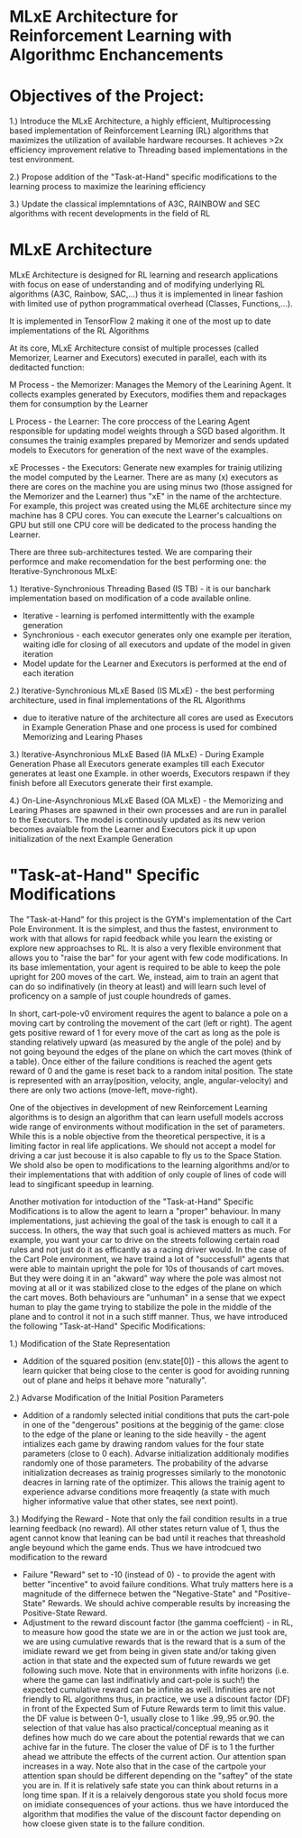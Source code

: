 # MLxE Architecture for Reinforcement Learning with Algorithmc Enchancements

# Objectives of the Project:
1.) Introduce the MLxE Architecture, a highly efficient, Multiprocessing based implementation of Reinforcement Learning (RL) algorithms that maximizes the utilization of available hardware recourses. It achieves >2x efficiency improvement relative to Threading based implementations in the test environment.

2.) Propose addition of the "Task-at-Hand" specific modifications to the learning process to maximize the learining efficiency

3.) Update the classical implemntations of A3C, RAINBOW and SEC algorithms with recent developments in the field of RL

# MLxE Architecture
MLxE Architecture is designed for RL learning and research applications with focus on ease of understanding and of modifying underlying RL algorithms (A3C, Rainbow, SAC,...) thus it is implemented in linear fashion with limited use of python programmatical overhead (Classes, Functions,...). 

It is implemented in TensorFlow 2 making it one of the most up to date implementations of the RL Algorithms

At its core, MLxE Architecture consist of multiple processes (called Memorizer, Learner and Executors) executed in parallel, each with its deditacted function:

M Process - the Memorizer: Manages the Memory of the Learining Agent. It collects examples generated by Executors, modifies them and repackages them for consumption by the Learner

L Process - the Learner: The core proccess of the Learing Agent responsible for updating model weights through a SGD based algorithm. It consumes the trainig examples prepared by Memorizer and sends updated models to Executors for generation of the next wave of the examples.

xE Processes - the Executors: Generate new examples for trainig utilizing the model computed by the Learner. There are as many (x) executors as there are cores on the machine you are using minus two (those assigned for the Memorizer and the Learner) thus "xE" in the name of the archtecture. For example, this project was created using the ML6E architecture since my machine has 8 CPU cores. You can execute the Learner's calcualtions on GPU but still one CPU core will be dedicated to the process handing the Learner. 

There are three sub-architectures tested. We are comparing their performce and make recomendation for the best performing one: the Iterative-Synchronous MLxE:

1.) Iterative-Synchronious Threading Based (IS TB) - it is our banchark implementation based on modification of a code available online.
- Iterative - learning is perfomed intermittently with the example generation
- Synchronious - each executor generates only one example per iteration, waiting idle for closing of all executors and update of the model in given iteration
- Model update for the Learner and Executors is performed at the end of each iteration

2.) Iterative-Synchronious MLxE Based (IS MLxE) - the best performing architecture, used in final implementations of the RL Algorithms
- due to iterative nature of the architecture all cores are used as Executors in Example Generation Phase and one process is used for combined Memorizing and Learing Phases 

3.) Iterative-Asynchronious MLxE Based (IA MLxE) - During Example Generation Phase all Executors generate examples till each Executor generates at least one Example. in other woerds, Executors respawn if they finish before all Executors generate their first example.

4.) On-Line-Asynchronious MLxE Based (OA MLxE) - the Memorizing and Learing Phases are spawned in their own processes and are run in parallel to the Executors. The model is continously updated as its new verion becomes avaialble from the Learner and Executors pick it up upon initialization of the next Example Generation

# "Task-at-Hand" Specific Modifications

The "Task-at-Hand" for this project is the GYM's implementation of the Cart Pole Environment. It is the simplest, and thus the fastest, environment to work with that allows for rapid feedback while you learn the existing or explore new approachses to RL. It is also a very flexible environment that allows you to "raise the bar" for your agent with few code modifications. In its base imlementation, your agent is required to be able to keep the pole upright for 200 moves of the cart. We, instead, aim to train an agent that can do so indifinatively (in theory at least) and will learn such level of proficency on a sample of just couple houndreds of games.

In short, cart-pole-v0 enviroment requires the agent to balance a pole on a moving cart by controling the movement of the cart (left or right). The agent gets positive reward of 1 for every move of the cart as long as the pole is standing relatively upward (as measured by the angle of the pole) and by not going beyound the edges of the plane on which the cart moves (think of a table). Once either of the failure conditions is reached the agent gets reward of 0 and the game is reset back to a random inital position. The state is represented with an array(position, velocity, angle, angular-velocity) and there are only two actions (move-left, move-right). 

One of the objectives in development of new Reinforcement Learning algorithms is to design an algorithm that can learn usefull models accross wide range of environments without modification in the set of parameters. While this is a noble objective from the theoretical perspective, it is a limiting factor in real life applications. We should not accept a model for driving a car just becouse it is also capable to fly us to the Space Station. We shold also be open to modifications to the learning algorithms and/or to their implementations that with addition of only couple of lines of code will lead to singificant speedup in learning.

Another motivation for intoduction of the "Task-at-Hand" Specific Modifications is to allow the agent to learn a "proper" behaviour. In many implementations, just achieving the goal of the task is enough to call it a success. In others, the way that such goal is achieved matters as much. For example, you want your car to drive on the streets following certain road rules and not just do it as efficantly as a racing driver would. In the case of the Cart Pole environment, we have traind a lot of "successfull" agents that were able to maintain upright the pole for 10s of thousands of cart moves. But they were doing it in an "akward" way where the pole was almost not moving at all or it was stabilized close to the edges of the plane on which the cart moves. Both behaviours are "unhuman" in a sense that we expect human to play the game trying to stabilize the pole in the middle of the plane and to control it not in a such stiff manner. Thus, we have introduced the following "Task-at-Hand" Specific Modifications:

1.) Modification of the State Representation
* Addition of the squared position (env.state[0]) - this allows the agent to learn quicker that being close to the center is good for avoiding running out of plane and helps it behave more "naturally".

2.) Advarse Modification of the Initial Position Parameters
* Addition of a randomly selected initial conditions that puts the cart-pole in one of the "dengerous" positions at the begginig of the game: close to the edge of the plane or leaning to the side heavilly - the agent intializes each game by drawing random values for the four state parameters (close to 0 each). Advarse initialization additionaly modifies randomly one of those parameters. The probability of the advarse initialization decreases as trainig progresses similarly to the monotonic deacres in larning rate of the optimizer. This allows the trainig agent to experience advarse conditions more freaqently (a state with much higher informative value that other states, see next point). 

3.) Modifying the Reward - Note that only the fail condition results in a true learning feedback (no reward). All other states return value of 1, thus the agent cannot know that leaning can be bad until it reaches that threashold angle beyound which the game ends. Thus we have introdcued two modification to the reward
* Failure "Reward" set to -10 (instead of 0) - to provide the agent with better "incentive" to avoid failure conditions. What truly matters here is a magnitude of the differnece betwen the "Negative-State" and "Positive-State" Rewards. We should achive comperable results by increasing the Positive-State Reward.
* Adjustment to the reward discount factor (the gamma coeffcient) - in RL, to measure how good the state we are in or the action we just took are, we are using cumulative rewards that is the reward that is a sum of the imidiate reward we get from being in given state and/or taking given action in that state and the expected sum of future rewards we get following such move. Note that in environments with infite horizons (i.e. where the game can last indifinativly and cart-pole is such!) the expected cumulative reward can be infinite as well. Infinities are not friendly to RL algorithms thus, in practice, we use a discount factor (DF) in front of the Expected Sum of Future Rewards term to limit this value. the DF value is between 0-1, usually close to 1 like .99,.95 or.90. the selection of that value has also practical/conceptual meaning as it defines how much do we care about the potential rewards that we can achive far in the future. The closer the value of DF is to 1 the further ahead we attribute the effects of the current action. Our attention span increases in a way. Note also that in the case of the cartpole your attention span should be different depending on the "saftey" of the state you are in. If it is relatively safe state you can think about returns in a long time span. If it is a relaively dengorous state you shold focus more on imidiate consequences of your actions. thus we have intorduced the algorithm that modifies the value of the discount factor depending on how cloese given state is to the failure condition.   



